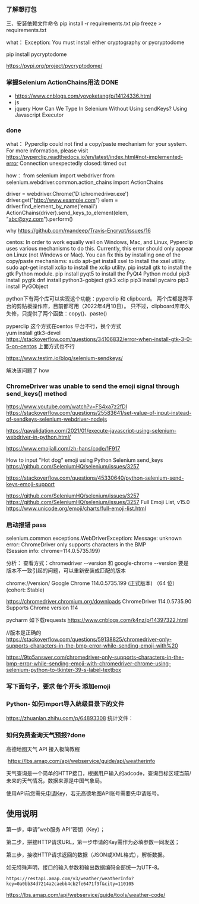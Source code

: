 ### 了解想打包
三、安装依赖文件命令
pip install -r requirements.txt
pip freeze > requirements.txt

what：
Exception: You must install either cryptography or pycryptodome

pip install pycryptodome

https://pypi.org/project/pycryptodome/

### 掌握Selenium ActionChains用法 DONE
- https://www.cnblogs.com/yoyoketang/p/14124336.html
- js
- jquery
How Can We Type In Selenium Without Using sendKeys?
Using Javascript Executor

### done

what：
 Pyperclip could not find a copy/paste mechanism for your system.
 For more information, please visit https://pyperclip.readthedocs.io/en/latest/index.html#not-implemented-error
 Connection unexpectedly closed: timed out

how：
from selenium import webdriver
from selenium.webdriver.common.action_chains import ActionChains

driver = webdriver.Chrome('D:\\chromedriver.exe')
driver.get("http://www.example.com")
elem = driver.find_element_by_name('email')
ActionChains(driver).send_keys_to_element(elem, "abc@xyz.com").perform()


why
https://github.com/mandeep/Travis-Encrypt/issues/16

centos:
In order to work equally well on Windows, Mac, and Linux, Pyperclip uses various mechanisms to do this. Currently, this error should only appear on Linux (not Windows or Mac). You can fix this by installing one of the copy/paste mechanisms:
sudo apt-get install xsel to install the xsel utility.
sudo apt-get install xclip to install the xclip utility.
pip install gtk to install the gtk Python module.
pip install pyqt5 to install the PyQt4 Python modul
pip3 install pygtk
dnf install python3-gobject gtk3 
xclip
pip3 install pycairo
pip3 install PyGObject

python下有两个库可以实现这个功能：pyperclip 和 clipboard。
两个库都是跨平台的剪贴板操作库，目前都可用（2022年4月10日）。
只不过，clipboard库年久失修，只提供了两个函数：copy()、paste()

pyperclip 这个方式在centos 平台不行，换个方式\
yum install gtk3-devel
https://stackoverflow.com/questions/34106832/error-when-install-gtk-3-0-5-on-centos
上面方式也不行

https://www.testim.io/blog/selenium-sendkeys/

解决该问题了
how



### ChromeDriver was unable to send the emoji signal through send_keys() method

https://www.youtube.com/watch?v=FS4xa7z2fDI
https://stackoverflow.com/questions/25583641/set-value-of-input-instead-of-sendkeys-selenium-webdriver-nodejs

https://qavalidation.com/2021/01/execute-javascript-using-selenium-webdriver-in-python.html/


https://www.emojiall.com/zh-hans/code/1F917

 How to input "Hot dog" emoji using Python Selenium send_keys
https://github.com/SeleniumHQ/selenium/issues/3257

https://stackoverflow.com/questions/45330640/python-selenium-send-keys-emoji-support

https://github.com/SeleniumHQ/selenium/issues/3257
https://github.com/SeleniumHQ/selenium/issues/3257
Full Emoji List, v15.0
https://www.unicode.org/emoji/charts/full-emoji-list.html
### 启动报错 pass

selenium.common.exceptions.WebDriverException: 
Message: unknown error: ChromeDriver only supports characters in the BMP      
(Session info: chrome=114.0.5735.199)

分析：
查看方式：chromedriver --version 和  google-chrome --version 要是版本不一致引起的问题，可以重新安装成匹配的版本

chrome://version/
Google Chrome	114.0.5735.199 (正式版本) （64 位） (cohort: Stable)

https://chromedriver.chromium.org/downloads
ChromeDriver 114.0.5735.90
Supports Chrome version 114

pycharm 如下载requests
https://www.cnblogs.com/k4nz/p/14397322.html

//版本是正确的
https://stackoverflow.com/questions/59138825/chromedriver-only-supports-characters-in-the-bmp-error-while-sending-emoji-with%20 

https://9to5answer.com/chromedriver-only-supports-characters-in-the-bmp-error-while-sending-emoji-with-chromedriver-chrome-using-selenium-python-to-tkinter-39-s-label-textbox

### 写下面句子，要求 每个开头 添加emoji 



### Python- 如何import导入统级目录下的文件

https://zhuanlan.zhihu.com/p/64893308
 统计文件：

### 如何免费查询天气预报?done

高德地图天气 API 接入极简教程

​     https://lbs.amap.com/api/webservice/guide/api/weatherinfo



天气查询是一个简单的HTTP接口，根据用户输入的adcode，查询目标区域当前/未来的天气情况，数据来源是中国气象局。

使用API前您需先[申请Key](https://lbs.amap.com/dev/key/app)，若无高德地图API账号需要先申请账号。

## 使用说明

第一步，申请”web服务 API”密钥（Key）；

第二步，拼接HTTP请求URL，第一步申请的Key需作为必填参数一同发送；

第三步，接收HTTP请求返回的数据（JSON或XML格式），解析数据。

如无特殊声明，接口的输入参数和输出数据编码全部统一为UTF-8。

~~~
https://restapi.amap.com/v3/weather/weatherInfo?key=0a0bb34d7214a2caebb4cb2fe6471f9f&city=110105
~~~

https://lbs.amap.com/api/webservice/guide/tools/weather-code/

